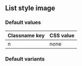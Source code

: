 ## List style image


<!-- <values.listStyleImage> -->
### Default values
|Classname key|CSS value|
|-------------|---------|
|n            |none     |

<!-- </values.listStyleImage> -->

<!-- <variants.listStyleImage> -->
### Default variants

<!-- </variants.listStyleImage> -->